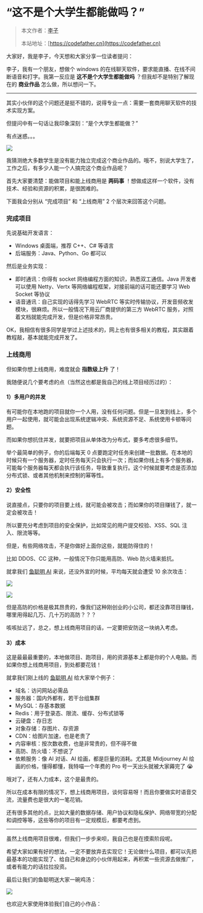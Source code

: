 # “这不是个大学生都能做吗？”

> 本文作者：[李子](https://yuyuanweb.feishu.cn/wiki/Abldw5WkjidySxkKxU2cQdAtnah)
>
> 本站地址：[https://codefather.cn](https://codefather.cn)

大家好，我是李子，今天想和大家分享一位读者提问：

李子，我有一个朋友，想做个 windows 的在线聊天软件，要求能直播、在线不间断语音和打字。我第一反应是 **这不是个大学生都能做吗** ？但我却不是特别了解现在的 **商业作品** 怎么做，所以想问一下。



------


其实小伙伴的这个问题还是挺不错的，说得专业一点：需要一套商用聊天软件的技术实现方案。

但提问中有一句话让我印象深刻：“是个大学生都能做？”

有点迷惑。。。

![](https://pic.yupi.icu/5563/202311060946055.png)

我猜测绝大多数学生是没有能力独立完成这个商业作品的。哦不，别说大学生了，工作之后，有多少人能一个人搞完这个商业作品呢？

首先大家要清楚：能做项目和能上线商用是 **两码事** ！想做成这样一个软件，没有技术、经验和资源的积累，是很困难的。

下面我会分别从 “完成项目” 和 “上线商用” 2 个层次来回答这个问题。

### 完成项目

先说基础开发语言：

- Windows 桌面端，推荐 C++、C# 等语言
- 后端服务：Java、Python、Go 都可以

然后是业务实现：

- 即时通讯：你得有 socket 网络编程方面的知识，熟悉双工通信。Java 开发者可以使用 Netty、Vertx 等网络编程框架，对接前端的话可能还要学习 Web Socket 等协议
- 语音通讯：自己实现的话得先学习 WebRTC 等实时传输协议，开发音频收发模块，很麻烦。所以一般情况下用云厂商提供的第三方 WebRTC 服务，对照着文档就能完成开发，但是价格非常昂贵。

OK，我相信有很多同学是学过上述技术的，网上也有很多相关的教程，其实跟着教程敲，基本就能完成开发了。

### 上线商用

但如果你想上线商用，难度就会 **指数级上升** 了！

我随便说几个要考虑的点（当然这也都是我自己的线上项目经历过的）：

#### 1）多用户的并发

有可能你在本地跑的项目就你一个人用，没有任何问题。但是一旦发到线上，多个用户一起使用，就可能会出现系统逻辑冲突、系统资源不足、系统使用卡顿等问题。

而如果你想抗住并发，就要把项目从单体改为分布式，要多考虑很多细节。

举个最简单的例子，你的后端每天 0 点要跑定时任务来创建一批数据。在本地的时候只有一个服务器，定时任务每天只会执行一次；而如果你线上有多个服务器，可能每个服务器每天都会执行该任务，导致重复执行。这个时候就要考虑是否添加分布式锁、或者其他机制来控制的幂等性。

#### 2）安全性

说直接点，只要你的项目要上线，就可能会被攻击；而如果你的项目赚钱了，就一定会被攻击！

所以要充分考虑到项目的安全保护，比如常见的用户提交校验、XSS、SQL 注入、限流等等。

但是，有些网络攻击，不是你做好上面你这些，就能防得住的！

比如 DDOS、CC 这种，一般情况下你只能用高防、Web 防火墙来抵抗。

就拿我们 [鱼聪明 AI](http://mp.weixin.qq.com/s?__biz=MzI1NDczNTAwMA==&mid=2247543994&idx=1&sn=2d73db59fa67357ae44e8db91aac10bf&chksm=e9c2cb4ddeb5425bea9b6fbe103b63bba381d9c380e2e8f55e6aa120522ee8ace2e8e19a7174&scene=21#wechat_redirect) 来说，还没外宣的时候，平均每天就会遭受 10 余次攻击：

![](https://pic.yupi.icu/5563/202311060946937.png)

![](https://pic.yupi.icu/5563/202311060946026.png)

但是高防的价格是极其昂贵的，像我们这种刚创业的小公司，都还没靠项目赚钱，哪里用得起几万、几十万的高防？？？

咳咳扯远了，总之，想上线商用项目的话，一定要把安防这一块纳入考虑。

#### 3）成本

这是最最最重要的，本地做项目、跑项目，用的资源基本上都是你的个人电脑。而如果你想上线商用项目，到处都要花钱！

就拿我们刚上线的 [鱼聪明 AI](http://mp.weixin.qq.com/s?__biz=MzI1NDczNTAwMA==&mid=2247543994&idx=1&sn=2d73db59fa67357ae44e8db91aac10bf&chksm=e9c2cb4ddeb5425bea9b6fbe103b63bba381d9c380e2e8f55e6aa120522ee8ace2e8e19a7174&scene=21#wechat_redirect) 给大家举个例子：

- 域名：访问网站必需品
- 服务器：国内外都有，若干台组集群
- MySQL：存基本数据
- Redis：用于登录态、限流、缓存、分布式锁等
- 云硬盘：存日志
- 对象存储：存图片、存资源
- CDN：给图片加速，也是老贵了
- 内容审核：按次数收费，也是非常贵的，但不得不做
- 高防、防火墙：不想说了
- 依赖服务：像 AI 对话、AI 绘画，都是巨量的消耗。尤其是 Midjourney AI 绘画的价格，懂得都懂，我特喵一个年费的 Pro 号一天出头就被大家薅完了 😭

哦对了，还有人力成本，这个是最贵的。

所以在成本有限的情况下，想上线商用项目，谈何容易呀！而且你要做实时语音交流，流量费也是很大的一笔花销。

还有很多其他的点，比如大量的数据存储、用户协议和隐私保护、网络带宽的分配和调控等等，这些等你的项目有一定规模后，都要考虑到。



------


虽然上线商用项目很难，但我们一步步来呗，我自己也是在摸索阶段呢。

希望大家如果有好的想法，一定不要放弃去实现它！无论做什么项目，都可以先把最基本的功能实现了、给自己和身边的小伙伴用起来，再积累一些资源去做推广，或者有能力的话拉拉投资。

最后让我们的鱼聪明送大家一碗鸡汤：

![](https://pic.yupi.icu/5563/202311060946627.png)

也欢迎大家使用体验我们自己的小作品：